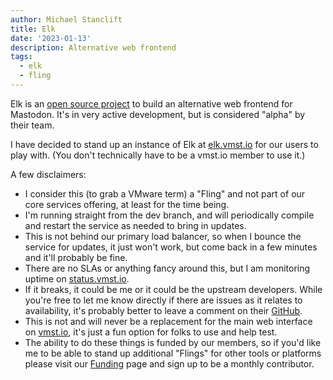 ```yaml
---
author: Michael Stanclift
title: Elk
date: '2023-01-13'
description: Alternative web frontend
tags:
  - elk
  - fling
---
```


Elk is an [open source project](https://github.com/elk-zone/elk) to build an alternative web frontend for Mastodon.
It's in very active development, but is considered "alpha" by their team.

I have decided to stand up an instance of Elk at [elk.vmst.io](https://elk.vmst.io) for our users to play with.
(You don't technically have to be a vmst.io member to use it.)

A few disclaimers:
- I consider this (to grab a VMware term) a "Fling" and not part of our core services offering, at least for the time being.
- I'm running straight from the dev branch, and will periodically compile and restart the service as needed to bring in updates.
- This is not behind our primary load balancer, so when I bounce the service for updates, it just won't work, but come back in a few minutes and it'll probably be fine.
- There are no SLAs or anything fancy around this, but I am monitoring uptime on [status.vmst.io](https://status.vmst.io).
- If it breaks, it could be me or it could be the upstream developers. While you're free to let me know directly if there are issues as it relates to availability, it's probably better to leave a comment on their [GitHub](https://github.com/elk-zone/elk).
- This is not and will never be a replacement for the main web interface on [vmst.io](https://vmst.io), it's just a fun option for folks to use and help test.
- The ability to do these things is funded by our members, so if you'd like me to be able to stand up additional "Flings" for other tools or platforms please visit our [Funding](https://docs.vmst.io/funding) page and sign up to be a monthly contributor.